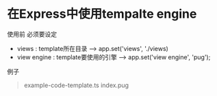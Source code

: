 # 在Express中使用tempalte engine #
使用前 必须要设定
* views : template所在目录 --> app.set('views', './views)
* view engine : template要使用的引擎 --> app.set('view engine', 'pug');

例子
> example-code-template.ts
> index.pug
